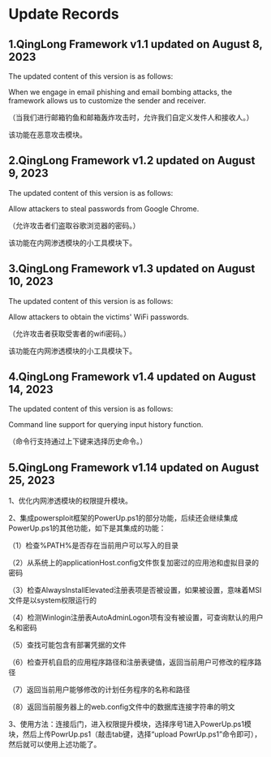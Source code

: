 # Update Records

## 1.QingLong Framework v1.1 updated on August 8, 2023

The updated content of this version is as follows:

When we engage in email phishing and email bombing attacks, the framework allows us to customize the sender and receiver.

（当我们进行邮箱钓鱼和邮箱轰炸攻击时，允许我们自定义发件人和接收人。）

该功能在恶意攻击模块。

## 2.QingLong Framework v1.2 updated on August 9, 2023

The updated content of this version is as follows:

Allow attackers to steal passwords from Google Chrome.

（允许攻击者们盗取谷歌浏览器的密码。）

该功能在内网渗透模块的小工具模块下。

## 3.QingLong Framework v1.3 updated on August 10, 2023

The updated content of this version is as follows:

Allow attackers to obtain the victims' WiFi passwords.

（允许攻击者获取受害者的wifi密码。）

该功能在内网渗透模块的小工具模块下。

## 4.QingLong Framework v1.4 updated on August 14, 2023

The updated content of this version is as follows:

Command line support for querying input history function.

（命令行支持通过上下键来选择历史命令。）

## 5.QingLong Framework v1.14 updated on August 25, 2023

1、优化内网渗透模块的权限提升模块。

2、集成powersploit框架的PowerUp.ps1的部分功能，后续还会继续集成PowerUp.ps1的其他功能，如下是其集成的功能：

（1）检查%PATH%是否存在当前用户可以写入的目录

（2）从系统上的applicationHost.config文件恢复加密过的应用池和虚拟目录的密码

（3）检查AlwaysInstallElevated注册表项是否被设置，如果被设置，意味着MSI文件是以system权限运行的

（4）检测Winlogin注册表AutoAdminLogon项有没有被设置，可查询默认的用户名和密码

（5）查找可能包含有部署凭据的文件

（6）检查开机自启的应用程序路径和注册表键值，返回当前用户可修改的程序路径

（7）返回当前用户能够修改的计划任务程序的名称和路径

（8）返回当前服务器上的web.config文件中的数据库连接字符串的明文

3、使用方法：连接后门，进入权限提升模块，选择序号1进入PowerUp.ps1模块，然后上传PowrUp.ps1（敲击tab键，选择“upload PowrUp.ps1”命令即可），然后就可以使用上述功能了。
